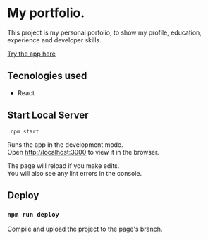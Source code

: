 # My portfolio.

This project is my personal porfolio, to show my profile, education, experience and developer skills.

[Try the app here](https://cococov.github.io/portfolio/)

## Tecnologies used

- React

## Start Local Server
```
 npm start
```

Runs the app in the development mode.<br />
Open [http://localhost:3000](http://localhost:3000) to view it in the browser.

The page will reload if you make edits.<br />
You will also see any lint errors in the console.

## Deploy
### `npm run deploy`

Compile and upload the project to the page's branch.
